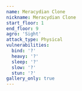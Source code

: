 ```yaml
---
name: Meracydian Clone
nickname: Meracydian Clone
start_floor: 1
end_floor: 9
agro: 'Sight'
attack_type: Physical
vulnerabilities:
  bind: '?'
  heavy: '?'
  sleep: '?'
  slow: '?'
  stun: '?'
gallery_only: true
---
```

